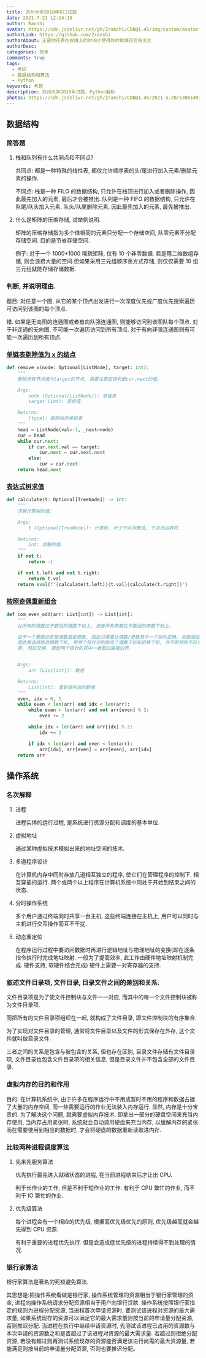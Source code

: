 ```yaml
---
title: 苏州大学2010年872试题
date: 2021-7-23 12:14:15
author: Ranshi
avatar: https://cdn.jsdelivr.net/gh/Zranshi/CDN@1.45/img/custom/avatar.jpg
authorLink: https://github.com/Zranshi
authorAbout: 正是你花费在玫瑰上的时间才使得你的玫瑰花珍贵无比
authorDesc:
categories: 技术
comments: true
tags:
  - 考研
  - 数据结构和算法
  - Python
keywords: 考研
description: 苏州大学2010年试题，Python解析
photos: https://cdn.jsdelivr.net/gh/Zranshi/CDN@1.45/2021.5.20/53061497_p0.jpg
---
```


## 数据结构

### 简答题

1. 栈和队列有什么共同点和不同点?

   共同点: 都是一种特殊的线性表, 都仅允许顺序表的头/尾进行加入元素/删除元素的操作.

   不同点: 栈是一种 FILO 的数据结构, 只允许在栈顶进行加入或者删除操作, 因此最先加入的元素, 最后才会被推出. 队列是一种 FIFO 的数据结构, 只允许在队尾/队头加入元素, 队头/队尾删除元素, 因此最先加入的元素, 最先被推出.

2. 什么是矩阵的压缩存储, 试举例说明.

   矩阵的压缩存储指为多个值相同的元素只分配一个存储空间, 队零元素不分配存储空间. 目的是节省存储空间.

   例子: 对于一个 1000\*1000 稀疏矩阵, 仅有 10 个非零数据. 若是用二维数组存储, 则会浪费大量的空间.但如果采用三元组顺序表方式存储, 则仅仅需要 10 组三元组就能存储存储数据.

### 判断, 并说明理由.

题目: 对任意一个图, 从它的某个顶点出发进行一次深度优先或广度优先搜索遍历可访问到该图的每个顶点.

错. 如果是无向图的连通图或者有向队强连通图, 则能够访问到该图队每个顶点. 对于非连通的无向图, 不可能一次遍历访问到所有顶点. 对于有向非强连通图则有可能一次遍历到所有顶点.

### [单链表剔除值为 x 的结点](https://github.com/Zranshi/suda-problem/blob/master/src/2010/1.单链表剔除值为x的结点/main.py)

```py
def remove_x(node: Optional[ListNode], target: int):
    """
    删除所有节点值为target的节点, 需要注意应该判断cur.next的值.

    Args:
        node (Optional[ListNode]): 单链表
        target (int): 目标值

    Returns:
        [type]: 删除后的单链表
    """
    head = ListNode(val=-1, _next=node)
    cur = head
    while cur.next:
        if cur.next.val == target:
            cur.next = cur.next.next
        else:
            cur = cur.next
    return head.next
```

### [表达式树求值](https://github.com/Zranshi/suda-problem/blob/master/src/2010/2.表达式树求值/main.py)

```py
def calculate(t: Optional[TreeNode]) -> int:
    """
    求解计算树的值.

    Args:
        t (Optional[TreeNode]): 计算树, 叶子节点为数值, 节点为运算符.

    Returns:
        int: 求解的值.
    """
    if not t:
        return -1

    if not t.left and not t.right:
        return t.val
    return eval(f"{calculate(t.left)}{t.val}{calculate(t.right)}")
```

### [按照奇偶重新组合](https://github.com/Zranshi/suda-problem/blob/master/src/2010/3.按照奇偶重新排列/main.py)

```python
def com_even_odd(arr: List[int]) -> List[int]:
    """
    让所有的偶数位于数组的偶数下标上, 或者所有奇数位于数组的奇数下标上.

    由于一个整数必定是偶数或是奇数, 因此只需要让偶数/奇数其中一个排列正确, 则能保证满足题意.
    因此我选择修改偶数下标, 用两个指针分别指向了偶数下标和奇数下标, 并不断找到不符合题意的元
    素, 然后交换. 直到两个指针的其中一者超过属猪边界.


    Args:
        arr (List[int]): 数组

    Returns:
        List[int]: 重新排列后的数组
    """
    even, idx = 0, 1
    while even < len(arr) and idx < len(arr):
        while even < len(arr) and not arr[even] % 2:
            even += 2

        while idx < len(arr) and arr[idx] % 2:
            idx += 2

        if idx < len(arr) and even < len(arr):
            arr[idx], arr[even] = arr[even], arr[idx]
    return arr
```

## 操作系统

### 名次解释

1. 进程

   进程实体的运行过程, 是系统进行资源分配和调度的基本单位.

2. 虚拟地址

   通过某种虚拟技术模拟出来的地址空间的技术.

3. 多道程序设计

   在计算机内存中同时存放几道相互独立的程序, 使它们在管理程序的控制下, 相互穿插的运行. 两个或两个以上程序在计算机系统中同处于开始到结束之间的状态.

4. 分时操作系统

   多个用户通过终端同时共享一台主机, 这些终端连接在主机上, 用户可以同时与主机进行交互操作而互不干扰.

5. 动态重定位

   在程序运行过程中要访问数据时再进行逻辑地址与物理地址的变换(即在逐条指令执行时完成地址映射. 一般为了提高效率, 此工作由硬件地址映射机制完成. 硬件支持, 软硬件结合完成) 硬件上需要一对寄存器的支持.

### 叙述文件目录项, 文件目录, 目录文件之间的差别和关系.

文件目录项是为了使文件控制块与文件一一对应, 而其中的每一个文件控制块被称为文件目录项.

而把所有的文件目录项组织在一起, 就构成了文件目录, 即文件控制块的有序集合.

为了实现对文件目录的管理, 通常将文件目录以及文件的形式保存在外存, 这个文件就叫做目录文件.

三者之间的关系是包含与被包含的关系, 但也存在区别, 目录文件存储有文件目录项, 文件目录也包含文件目录项的相关信息, 但是目录文件并不包含全部的文件目录.

### 虚拟内存的目的和作用

目的: 在计算机系统中, 由于许多在程序运行中不用或暂时不用的程序和数据占据了大量的内存空间, 而一些需要运行的作业无法装入内存运行. 显然, 内存是十分宝贵的. 为了解决这个问题, 就需要虚拟内存技术. 即拿出一部分的硬盘空间来充当内存使用, 当内存占用紧张时, 系统就会自动调用硬盘来充当内存, 以缓解内存的紧张. 而在需要使用到相应的数据时, 才会将硬盘的数据重新读取进内存.

### 比较两种进程调度算法

1. 先来先服务算法

   优先执行最先进入就绪状态的进程, 在当前进程结束后才让出 CPU.

   利于长作业的工作, 但是不利于短作业的工作. 有利于 CPU 繁忙的作业, 而不利于 IO 繁忙的作业.

2. 优先级算法

   每个进程会有一个相应的优先级, 根据高优先级优先的原则, 优先级越高就会越先得到 CPU 资源.

   有利于重要的进程优先执行. 但是会造成低优先级的进程持续得不到处理的情况.

### 银行家算法

银行家算法是著名的死锁避免算法.

其思想是:把操作系统看做是银行家, 操作系统管理的资源相当于银行家管理的资金, 进程向操作系统请求分配资源相当于用户向银行贷款. 操作系统按照银行家指定的规则为进程分配资源, 当进程首次申请资源时, 要测试该进程对资源的最大需求量, 如果系统现存的资源可以满足它的最大需求量则按当前的申请量分配资源, 否则推迟分配. 当进程在执行中继续申请资源时, 先测试该进程已占用的资源数与本次申请的资源数之和是否超过了该进程对资源的最大需求量. 若超过则拒绝分配资源, 若没有超过则再测试系统现存的资源能否满足该进行尚需的最大资源量, 若能满足则按当前的申请量分配资源, 否则也要推迟分配。

